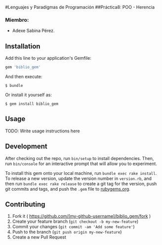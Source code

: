 #Lenguajes y Paradigmas de Programación
##Práctica8: POO - Herencia

### Miembro:
* Adexe Sabina Pérez.

## Installation

Add this line to your application's Gemfile:

```ruby
gem 'biblio_gem'
```

And then execute:

    $ bundle

Or install it yourself as:

    $ gem install biblio_gem

## Usage

TODO: Write usage instructions here

## Development

After checking out the repo, run `bin/setup` to install dependencies. Then, run `bin/console` for an interactive prompt that will allow you to experiment.

To install this gem onto your local machine, run `bundle exec rake install`. To release a new version, update the version number in `version.rb`, and then run `bundle exec rake release` to create a git tag for the version, push git commits and tags, and push the `.gem` file to [rubygems.org](https://rubygems.org).

## Contributing

1. Fork it ( https://github.com/[my-github-username]/biblio_gem/fork )
2. Create your feature branch (`git checkout -b my-new-feature`)
3. Commit your changes (`git commit -am 'Add some feature'`)
4. Push to the branch (`git push origin my-new-feature`)
5. Create a new Pull Request
